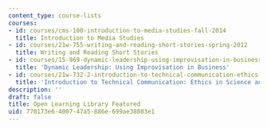 ```yaml
---
content_type: course-lists
courses:
- id: courses/cms-100-introduction-to-media-studies-fall-2014
  title: Introduction to Media Studies
- id: courses/21w-755-writing-and-reading-short-stories-spring-2012
  title: Writing and Reading Short Stories
- id: courses/15-969-dynamic-leadership-using-improvisation-in-business-fall-2004
  title: 'Dynamic Leadership: Using Improvisation in Business'
- id: courses/21w-732-2-introduction-to-technical-communication-ethics-in-science-and-technology-fall-2006
  title: 'Introduction to Technical Communication: Ethics in Science and Technology'
description: ''
draft: false
title: Open Learning Library Featured
uid: 770173e6-4007-47a5-886e-699ae38083e1
---
```

